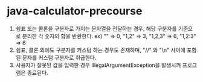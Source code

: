 # java-calculator-precourse
1. 쉼표 또는 콜론을 구분자로 가지는 문자열을 전달하는 경우, 해당 구분자를 기준으로 분리한 각 숫자의 합을 반환한다.
ex) "" => 0, "1,2" => 3, "1,2,3" => 6, "1,2:3" => 6
2. 쉼표, 콜론 외에도 구분자를 커스텀 하는 경우도 존재하며, "//" 와 "\n" 사이에 포함된 문자를 커스텀 구분자로 취급한다.
3. 사용자가 잘못된 값을 입력한 경우 IllegalArgumentException을 발생시켜 프로그램은 종료된다.